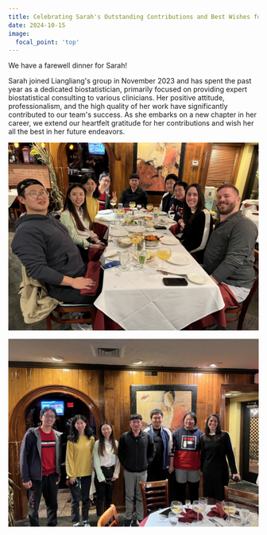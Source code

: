 ```yaml
---
title: Celebrating Sarah's Outstanding Contributions and Best Wishes for a Bright Future
date: 2024-10-15
image:
  focal_point: 'top'
---
```


We have a farewell dinner for Sarah!

<!--more-->

Sarah joined Liangliang's group in November 2023 and has spent the past year as a dedicated biostatistician, primarily focused on providing expert biostatistical consulting to various clinicians. Her positive attitude, professionalism, and the high quality of her work have significantly contributed to our team's success. As she embarks on a new chapter in her career, we extend our heartfelt gratitude for her contributions and wish her all the best in her future endeavors.

![](IMG_6767.JPG)

![](IMG_6769.JPG)
